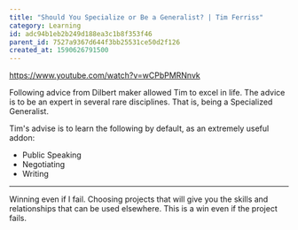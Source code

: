 ```yaml
---
title: "Should You Specialize or Be a Generalist? | Tim Ferriss"
category: Learning
id: adc94b1eb2b249d188ea3c1b8f353f46
parent_id: 7527a9367d644f3bb25531ce50d2f126
created_at: 1590626791500
---
```


https://www.youtube.com/watch?v=wCPbPMRNnvk

Following advice from Dilbert maker allowed Tim to excel in life. The advice is to be an expert in several rare disciplines. That is, being a Specialized Generalist.

Tim's advise is to learn the following by default, as an extremely useful addon:
* Public Speaking
* Negotiating
* Writing

---

Winning even if I fail. Choosing projects that will give you the skills and relationships that can be used elsewhere. This is a win even if the project fails.
    